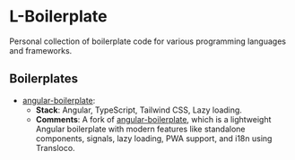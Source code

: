# L-Boilerplate

Personal collection of boilerplate code for various programming languages and frameworks.

## Boilerplates

- [angular-boilerplate](/angular-boilerplate):
  - **Stack**: Angular, TypeScript, Tailwind CSS, Lazy loading.
  - **Comments**: A fork of [angular-boilerplate](https://github.com/ju4n97/angular-boilerplate), 
    which is a lightweight Angular boilerplate with modern features like standalone components, 
    signals, lazy loading, PWA support, and i18n using Transloco.
